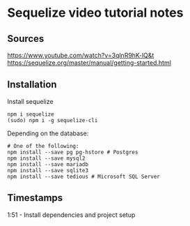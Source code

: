 # Sequelize video tutorial notes

## Sources

https://www.youtube.com/watch?v=3qlnR9hK-lQ&t
https://sequelize.org/master/manual/getting-started.html

## Installation

Install sequelize

```
npm i sequelize
(sudo) npm i -g sequelize-cli
```

Depending on the database:

```
# One of the following:
npm install --save pg pg-hstore # Postgres
npm install --save mysql2
npm install --save mariadb
npm install --save sqlite3
npm install --save tedious # Microsoft SQL Server
```

## Timestamps

1:51 - Install dependencies and project setup
